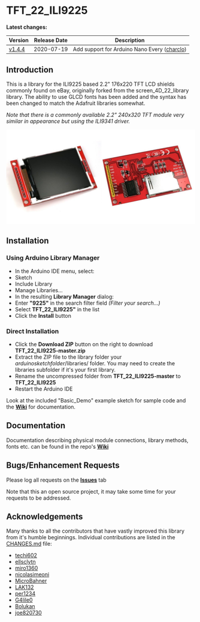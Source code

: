 TFT_22_ILI9225
==============

**Latest changes:**

Version | Release Date | Description
------- | ------------ | -----------
[v1.4.4](https://github.com/Nkawu/TFT_22_ILI9225/releases/tag/v1.4.4) | 2020-07-19 | Add support for Arduino Nano Every ([charclo](https://github.com/charclo))

## Introduction

This is a library for the ILI9225 based 2.2" 176x220 TFT LCD shields commonly found on eBay, originally forked from the screen_4D_22_library library. The ability to use GLCD fonts has been added and the syntax has been changed to match the Adafruit libraries somewhat.

*Note that there is a commonly available 2.2" 240x320 TFT module very similar in appearance but using the
ILI9341 driver.*

![ILI9225](/images/ILI9225_TFT.jpg)

## Installation

### Using Arduino Library Manager

* In the Arduino IDE menu, select:
* Sketch
* Include Library
* Manage Libraries...
* In the resulting **Library Manager** dialog:
* Enter **"9225"** in the search filter field *(Filter your search...)*
* Select **TFT_22_ILI9225"** in the list
* Click the **Install** button

### Direct Installation

* Click the **Download ZIP** button on the right to download **TFT_22_ILI9225-master.zip**
* Extract the ZIP file to the library folder your *arduinosketchfolder*/libraries/ folder. You may need to create the libraries subfolder if it's your first library.
* Rename the uncompressed folder from **TFT_22_ILI9225-master** to **TFT_22_ILI9225**
* Restart the Arduino IDE

Look at the included "Basic_Demo" example sketch for sample code and the **[Wiki](https://github.com/Nkawu/TFT_22_ILI9225/wiki)** for documentation.

## Documentation

Documentation describing physical module connections, library methods, fonts etc. can be found in the repo's **[Wiki](https://github.com/Nkawu/TFT_22_ILI9225/wiki)**

## Bugs/Enhancement Requests

Please log all requests on the **[Issues](https://github.com/Nkawu/TFT_22_ILI9225/issues)** tab

Note that this an open source project, it may take some time for your requests to be addressed.

## Acknowledgements

Many thanks to all the contributors that have vastly improved this library from it's humble beginnings. Individual contributions are listed in the [CHANGES.md](https://github.com/Nkawu/TFT_22_ILI9225/blob/master/CHANGES.md) file:

* [techi602](https://github.com/techi602)
* [ellsclytn](https://github.com/ellsclytn)
* [miro1360](https://github.com/miro1360)
* [nicolasimeoni](https://github.com/nicolasimeoni)
* [MicroBahner](https://github.com/MicroBahner)
* [LAK132](https://github.com/LAK132)
* [per1234](https://github.com/per1234)
* [G4lile0](https://github.com/G4lile0)
* [Bolukan](https://github.com/Bolukan)
* [joe820730](https://github.com/joe820730)
